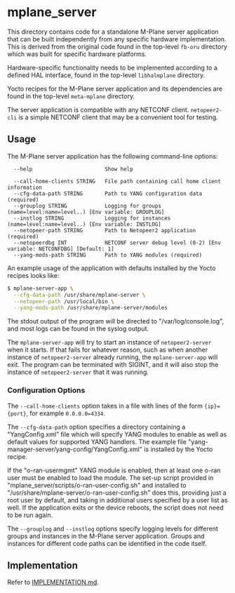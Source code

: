 # mplane_server
This directory contains code for a standalone M-Plane server application that
can be built independently from any specific hardware implementation. This is
derived from the original code found in the top-level `fb-oru` directory which
was built for specific hardware platforms.

Hardware-specific functionality needs to be implemented according to a defined
HAL interface, found in the top-level `libhalmplane` directory.

Yocto recipes for the M-Plane server application and its dependencies are found
in the top-level `meta-mplane` directory.

The server application is compatible with any NETCONF client. `netopeer2-cli`
is a simple NETCONF client that may be a convenient tool for testing.

## Usage
The M-Plane server application has the following command-line options:
```
  --help                       Show help

  --call-home-clients STRING   File path containing call home client information
  --cfg-data-path STRING       Path to YANG configuration data (required)
  --grouplog STRING            Logging for groups (name=level:name=level..) [Env variable: GROUPLOG]
  --instlog STRING             Logging for instances (name=level:name=level..) [Env variable: INSTLOG]
  --netopeer-path STRING       Path to Netopeer2 application (required)
  --netopeerdbg INT            NETCONF server debug level (0-2) [Env variable: NETCONFDBG] [Default: 1]
  --yang-mods-path STRING      Path to YANG modules (required)
```

An example usage of the application with defaults installed by the Yocto recipes
looks like:
```bash
$ mplane-server-app \
  --cfg-data-path /usr/share/mplane-server \
  --netopeer-path /usr/local/bin \
  --yang-mods-path /usr/share/mplane-server/modules
```

The stdout output of the program will be directed to "/var/log/console.log", and
most logs can be found in the syslog output.

The `mplane-server-app` will try to start an instance of `netopeer2-server` when
it starts. If that fails for whatever reason, such as when another instance of
`netopeer2-server` already running, the `mplane-server-app` will exit. The
program can be terminated with SIGINT, and it will also stop the instance of
`netopeer2-server` that it was running.

### Configuration Options
The `--call-home-clients` option takes in a file with lines of the form `{ip}={port}`, for example `0.0.0.0=4334`.

The `--cfg-data-path` option specifies a directory containing a "YangConfig.xml"
file which will specify YANG modules to enable as well as default values for
supported YANG handlers. The example file
"yang-manager-server/yang-config/YangConfig.xml" is installed by the Yocto
recipe.

If the "o-ran-usermgmt" YANG module is enabled, then at least one o-ran user
must be enabled to load the module. The set-up script provided in
"mplane_server/scripts/o-ran-user-config.sh" and installed to
"/usr/share/mplane-server/o-ran-user-config.sh" does this, providing just a root
user by default, and taking in additional users specified by a user list as
well. If the application exits or the device reboots, the script does not need
to be run again.

The `--grouplog` and `--instlog` options specify logging levels for different
groups and instances in the M-Plane server application. Groups and instances for
different code paths can be identified in the code itself.

## Implementation
Refer to [IMPLEMENTATION.md](IMPLEMENTATION.md).

